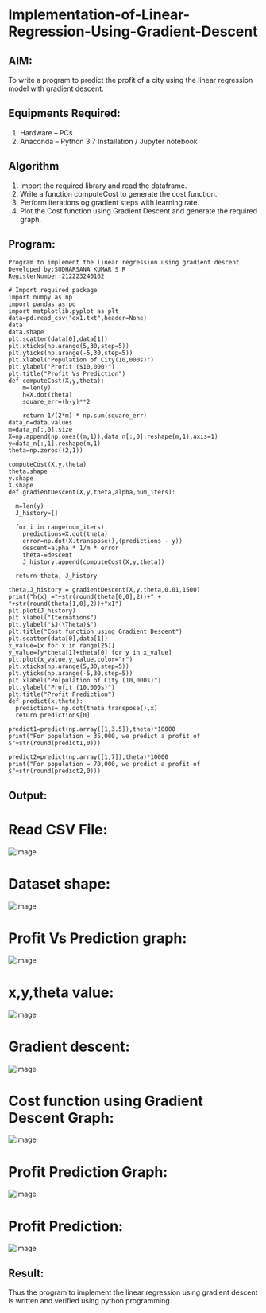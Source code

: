 # Implementation-of-Linear-Regression-Using-Gradient-Descent

## AIM:
To write a program to predict the profit of a city using the linear regression model with gradient descent.

## Equipments Required:
1. Hardware – PCs
2. Anaconda – Python 3.7 Installation / Jupyter notebook

## Algorithm
1. Import the required library and read the dataframe.
2. Write a function computeCost to generate the cost function.
3. Perform iterations og gradient steps with learning rate.
4. Plot the Cost function using Gradient Descent and generate the required graph.

## Program:
```
Program to implement the linear regression using gradient descent.
Developed by:SUDHARSANA KUMAR S R 
RegisterNumber:212223240162

# Import required package
import numpy as np
import pandas as pd
import matplotlib.pyplot as plt
data=pd.read_csv("ex1.txt",header=None)
data
data.shape
plt.scatter(data[0],data[1])
plt.xticks(np.arange(5,30,step=5))
plt.yticks(np.arange(-5,30,step=5))
plt.xlabel("Population of City(10,000s)")
plt.ylabel("Profit ($10,000)")
plt.title("Profit Vs Prediction")
def computeCost(X,y,theta):
    m=len(y)
    h=X.dot(theta)
    square_err=(h-y)**2

    return 1/(2*m) * np.sum(square_err)
data_n=data.values
m=data_n[:,0].size
X=np.append(np.ones((m,1)),data_n[:,0].reshape(m,1),axis=1)
y=data_n[:,1].reshape(m,1)
theta=np.zeros((2,1))

computeCost(X,y,theta)
theta.shape
y.shape
X.shape
def gradientDescent(X,y,theta,alpha,num_iters):
  
  m=len(y)
  J_history=[]

  for i in range(num_iters):
    predictions=X.dot(theta)
    error=np.dot(X.transpose(),(predictions - y))
    descent=alpha * 1/m * error
    theta-=descent
    J_history.append(computeCost(X,y,theta))

  return theta, J_history
  
theta,J_history = gradientDescent(X,y,theta,0.01,1500)
print("h(x) ="+str(round(theta[0,0],2))+" + "+str(round(theta[1,0],2))+"x1")
plt.plot(J_history)
plt.xlabel("Iternations")
plt.ylabel("$J(\Theta)$")
plt.title("Cost function using Gradient Descent")
plt.scatter(data[0],data[1])
x_value=[x for x in range(25)]
y_value=[y*theta[1]+theta[0] for y in x_value]
plt.plot(x_value,y_value,color="r")
plt.xticks(np.arange(5,30,step=5))
plt.yticks(np.arange(-5,30,step=5))
plt.xlabel("Polpulation of City (10,000s)")
plt.ylabel("Profit (10,000s)")
plt.title("Profit Prediction")
def predict(x,theta):
  predictions= np.dot(theta.transpose(),x)
  return predictions[0]
  
predict1=predict(np.array([1,3.5]),theta)*10000
print("For population = 35,000, we predict a profit of $"+str(round(predict1,0)))

predict2=predict(np.array([1,7]),theta)*10000
print("For population = 70,000, we predict a profit of $"+str(round(predict2,0)))
```

## Output:
# Read CSV File:
![image](https://github.com/sudharsanakumar18/Implementation-of-Linear-Regression-Using-Gradient-Descent/assets/138849110/2915117a-adce-45db-8fd8-bd82b0a21080)

# Dataset shape:
![image](https://github.com/sudharsanakumar18/Implementation-of-Linear-Regression-Using-Gradient-Descent/assets/138849110/440c9881-e29b-411b-a5cb-b4b6d0421ce7)

# Profit Vs Prediction graph:
![image](https://github.com/sudharsanakumar18/Implementation-of-Linear-Regression-Using-Gradient-Descent/assets/138849110/0dd829bf-d703-448a-88e0-41e32d13784a)

# x,y,theta value:
![image](https://github.com/sudharsanakumar18/Implementation-of-Linear-Regression-Using-Gradient-Descent/assets/138849110/f9257cfa-1a60-4096-a170-116cef97f939)

# Gradient descent:
![image](https://github.com/sudharsanakumar18/Implementation-of-Linear-Regression-Using-Gradient-Descent/assets/138849110/4a28ae67-23a6-40b4-8a9b-711af1ba07ba)

# Cost function using Gradient Descent Graph:
![image](https://github.com/sudharsanakumar18/Implementation-of-Linear-Regression-Using-Gradient-Descent/assets/138849110/97530360-9459-4556-bda4-eadcff197b42)

# Profit Prediction Graph:
![image](https://github.com/sudharsanakumar18/Implementation-of-Linear-Regression-Using-Gradient-Descent/assets/138849110/2451e1d8-1360-4662-a0df-67f77705e7c4)

# Profit Prediction:
![image](https://github.com/sudharsanakumar18/Implementation-of-Linear-Regression-Using-Gradient-Descent/assets/138849110/7d15da08-f800-417a-9cb5-fb4648b9288e)

## Result:
Thus the program to implement the linear regression using gradient descent is written and verified using python programming.
